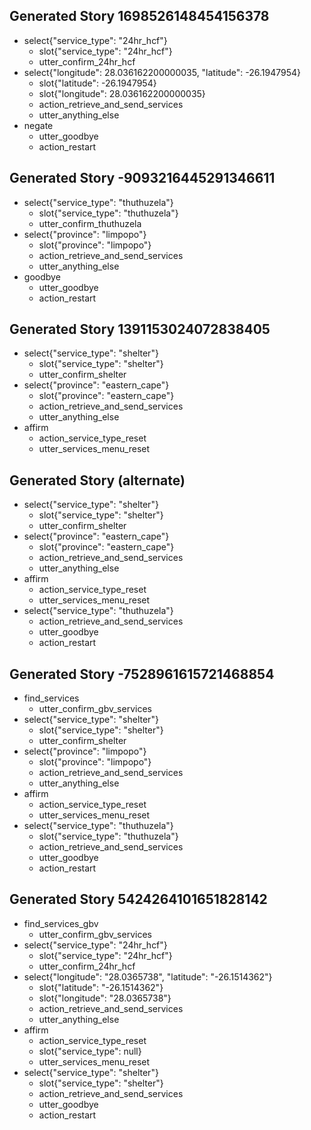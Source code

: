 ## Generated Story 1698526148454156378
* select{"service_type": "24hr_hcf"}
    - slot{"service_type": "24hr_hcf"}
    - utter_confirm_24hr_hcf
* select{"longitude": 28.036162200000035, "latitude": -26.1947954}
    - slot{"latitude": -26.1947954}
    - slot{"longitude": 28.036162200000035}
    - action_retrieve_and_send_services
    - utter_anything_else
* negate
    - utter_goodbye
    - action_restart
## Generated Story -9093216445291346611
* select{"service_type": "thuthuzela"}
    - slot{"service_type": "thuthuzela"}
    - utter_confirm_thuthuzela
* select{"province": "limpopo"}
    - slot{"province": "limpopo"}
    - action_retrieve_and_send_services
    - utter_anything_else
* goodbye
    - utter_goodbye
    - action_restart
## Generated Story 1391153024072838405
* select{"service_type": "shelter"}
    - slot{"service_type": "shelter"}
    - utter_confirm_shelter
* select{"province": "eastern_cape"}
    - slot{"province": "eastern_cape"}
    - action_retrieve_and_send_services
    - utter_anything_else
* affirm
    - action_service_type_reset
    - utter_services_menu_reset
## Generated Story (alternate)
* select{"service_type": "shelter"}
    - slot{"service_type": "shelter"}
    - utter_confirm_shelter
* select{"province": "eastern_cape"}
    - slot{"province": "eastern_cape"}
    - action_retrieve_and_send_services
    - utter_anything_else
* affirm
    - action_service_type_reset
    - utter_services_menu_reset
* select{"service_type": "thuthuzela"}
    - action_retrieve_and_send_services
    - utter_goodbye
    - action_restart
## Generated Story -7528961615721468854
* find_services
    - utter_confirm_gbv_services
* select{"service_type": "shelter"}
    - slot{"service_type": "shelter"}
    - utter_confirm_shelter
* select{"province": "limpopo"}
    - slot{"province": "limpopo"}
    - action_retrieve_and_send_services
    - utter_anything_else
* affirm
    - action_service_type_reset
    - utter_services_menu_reset
* select{"service_type": "thuthuzela"}
    - slot{"service_type": "thuthuzela"}
    - action_retrieve_and_send_services
    - utter_goodbye
    - action_restart

## Generated Story 5424264101651828142
* find_services_gbv
    - utter_confirm_gbv_services
* select{"service_type": "24hr_hcf"}
    - slot{"service_type": "24hr_hcf"}
    - utter_confirm_24hr_hcf
* select{"longitude": "28.0365738", "latitude": "-26.1514362"}
    - slot{"latitude": "-26.1514362"}
    - slot{"longitude": "28.0365738"}
    - action_retrieve_and_send_services
    - utter_anything_else
* affirm
    - action_service_type_reset
    - slot{"service_type": null}
    - utter_services_menu_reset
* select{"service_type": "shelter"}
    - slot{"service_type": "shelter"}
    - action_retrieve_and_send_services
    - utter_goodbye
    - action_restart
